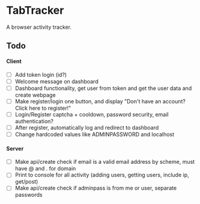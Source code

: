 # TabTracker

A browser activity tracker.

## Todo

#### Client

- [ ] Add token login (id?)
- [ ] Welcome message on dashboard
- [ ] Dashboard functionality, get user from token and get the user data and create webpage
- [ ] Make register/login one button, and display "Don't have an account? Click here to register!"
- [ ] Login/Register captcha + cooldown, password security, email authentication?
- [ ] After register, automatically log and redirect to dashboard
- [ ] Change hardcoded values like ADMINPASSWORD and localhost

#### Server

- [ ] Make api/create check if email is a valid email address by scheme, must have @ and . for domain
- [ ] Print to console for all activity (adding users, getting users, include ip, get/post)
- [ ] Make api/create check if adminpass is from me or user, separate passwords
